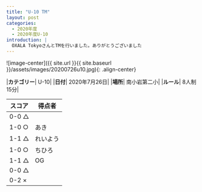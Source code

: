 ```yaml
---
title: "U-10 TM"
layout: post
categories:
  - 2020年度
  - 2020年度U-10
introduction: |
  OXALA TokyoさんとTMを行いました。ありがとうございました  
---
```


![image-center]({{ site.url }}{{ site.baseurl }}/assets/images/20200726u10.jpg){: .align-center}


|**カテゴリー**| U-10|
|**日付**| 2020年7月26日|
|**場所**| 南小岩第二小|
|**ルール**| 8人制15分|

|スコア|得点者|
|---|----|
|0-0 △||
|1-0 ○|あき|
|1-1 △|れいよう|
|1-0 ○|ちひろ|
|1-1 △|OG|
|0-0 △||
|0-2 ×||
